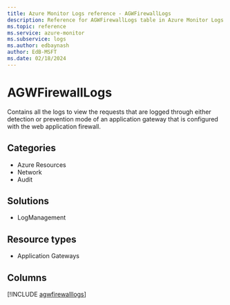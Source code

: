 ```yaml
---
title: Azure Monitor Logs reference - AGWFirewallLogs
description: Reference for AGWFirewallLogs table in Azure Monitor Logs.
ms.topic: reference
ms.service: azure-monitor
ms.subservice: logs
ms.author: edbaynash
author: EdB-MSFT
ms.date: 02/18/2024
---
```


# AGWFirewallLogs

Contains all the logs to view the requests that are logged through either detection or prevention mode of an application gateway that is configured with the web application firewall.


## Categories

- Azure Resources
- Network
- Audit

## Solutions

- LogManagement

## Resource types

- Application Gateways

## Columns
  
[!INCLUDE [agwfirewalllogs](.././tables/includes/agwfirewalllogs-include.md)]
